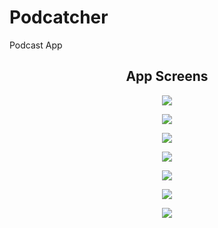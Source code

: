 # Podcatcher

Podcast App

<h2 align="center">App Screens</h2>
<p align="center">
<img src="https://raw.githubusercontent.com/chriswebb09/podcatcher/master/Resource/start.png">
</p>

<p align="center">
<img src="https://raw.githubusercontent.com/chriswebb09/podcatcher/master/Resource/login-no-content.png">
</p>

<p align="center">
<img src="https://raw.githubusercontent.com/chriswebb09/podcatcher/master/Resource/loginscreen.png">
</p>

<p align="center">
<img src="https://raw.githubusercontent.com/chriswebb09/podcatcher/master/Resource/podcasts.jpg">
</p>

<p align="center">
<img src="https://raw.githubusercontent.com/chriswebb09/podcatcher/master/Resource/createaccount.png">
</p>

<p align="center">
<img src="https://raw.githubusercontent.com/chriswebb09/podcatcher/master/Resource/podcast-list.jpg">
</p>


<p align="center">
<img src="https://raw.githubusercontent.com/chriswebb09/podcatcher/master/Resource/podcast-list-full.jpg">
</p>



